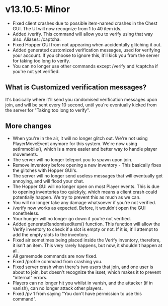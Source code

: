 # v13.10.5: Minor

- Fixed client crashes due to possible item-named crashes in the Chest GUI. The UI will now recognize from 1 to 40 item ids.
- Added /verify. This command will allow you to verify using that way also. Aliases: /captcha.
- Fixed Hopper GUI from not appearing when accidentally glitching it out.
- Added generated customized verification messages, used for verifying your account. If you choose to ignore this, it'll kick you from the server for taking too long to verify.
- You can no longer use other commands except /verify and /captcha if you're not yet verified.

## What is Customized verification messages?

It's basically where it'll send you randomised verification messages upon join, and will be sent every 10 second, until you're eventually kicked from the server for "Taking too long to verify".

## More changes
- When you're in the air, it will no longer glitch out. We're not using PlayerMoveEvent anymore for this system. We're now using setImmobile(), which is a more easier and better way to handle player movements.
- The server will no longer teleport you to spawn upon join.
- Remove inventory before opening a new inventory - This basically fixes the glitches with Hopper GUI's.
- The server will no longer send useless messages that will eventually get annoying, and will flood your chat.
- The Hopper GUI will no longer open on most Player events. This is due to opening inventories too quickyly, which means a client crash could potentially happen. We try to prevent this as much as we can.
- You will no longer take any damage whatsoever if you're not verified.
- /verify now works as expected. Before, it wouldn't open the GUI nonetheless.
- Your hunger will no longer go down if you're not verified.
- Added generateRandomisedItem() function. This function will allow the Verify inventory to check if a slot is empty or not. If it is, it'll attempt to add the empty slots to the inventory.
- Fixed air sometimes being placed inside the Verify inventory, therefore, it isn't an item. This very rarely happens, but now, it shouldn't happen at all.
- All gamemode commands are now fixed.
- Fixed /profile command from crashing you.
- Fixed server crash when there's two users that join, and one user is about to join, but doesn't recognize the isset, which makes it to prevent "internal" errors.
- Players can no longer hit you whilst in vanish, and the attacker (if in vanish), can no longer attack other players.
- Fixed /pv 1 <player> from saying "You don't have permission to use this command".
